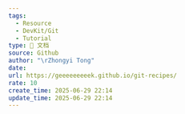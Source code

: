 ```yaml
---
tags:
  - Resource
  - DevKit/Git
  - Tutorial
type: 📃 文档
source: Github
author: "\rZhongyi Tong"
date: 
url: https://geeeeeeeeek.github.io/git-recipes/
rate: 10
create_time: 2025-06-29 22:14
update_time: 2025-06-29 22:14
---
```

